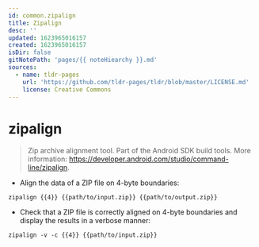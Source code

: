 ```yaml
---
id: common.zipalign
title: Zipalign
desc: ''
updated: 1623965016157
created: 1623965016157
isDir: false
gitNotePath: 'pages/{{ noteHiearchy }}.md'
sources:
  - name: tldr-pages
    url: 'https://github.com/tldr-pages/tldr/blob/master/LICENSE.md'
    license: Creative Commons
---
```

# zipalign

> Zip archive alignment tool.
> Part of the Android SDK build tools.
> More information: <https://developer.android.com/studio/command-line/zipalign>.

- Align the data of a ZIP file on 4-byte boundaries:

`zipalign {{4}} {{path/to/input.zip}} {{path/to/output.zip}}`

- Check that a ZIP file is correctly aligned on 4-byte boundaries and display the results in a verbose manner:

`zipalign -v -c {{4}} {{path/to/input.zip}}`

